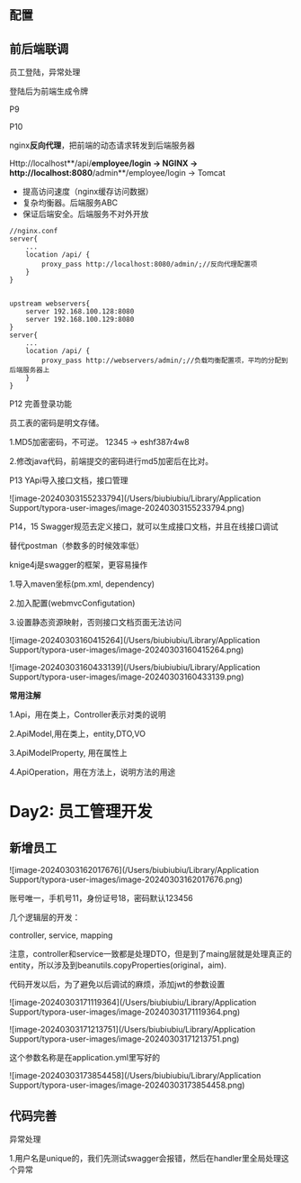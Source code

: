 ## 配置



## 前后端联调

员工登陆，异常处理

登陆后为前端生成令牌

P9



P10 

nginx**反向代理**，把前端的动态请求转发到后端服务器

Http://localhost**/api/**employee/login -> NGINX -> http://localhost:8080**/admin**/employee/login -> Tomcat

* 提高访问速度（nginx缓存访问数据）
* 复杂均衡器。后端服务ABC
* 保证后端安全。后端服务不对外开放

```
//nginx.conf
server{
	...
	location /api/ {
		proxy_pass http://localhost:8080/admin/;//反向代理配置项
	}
}


upstream webservers{
	server 192.168.100.128:8080
	server 192.168.100.129:8080
}
server{
	...
	location /api/ {
		proxy_pass http://webservers/admin/;//负载均衡配置项，平均的分配到后端服务器上
	}
}
```





P12 完善登录功能

员工表的密码是明文存储。

1.MD5加密密码，不可逆。 12345 -> eshf387r4w8

2.修改java代码，前端提交的密码进行md5加密后在比对。





P13 YApi导入接口文档，接口管理

![image-20240303155233794](/Users/biubiubiu/Library/Application Support/typora-user-images/image-20240303155233794.png)



P14，15 Swagger规范去定义接口，就可以生成接口文档，并且在线接口调试

替代postman（参数多的时候效率低）

knige4j是swagger的框架，更容易操作



1.导入maven坐标(pm.xml, dependency)

2.加入配置(webmvcConfigutation)

3.设置静态资源映射，否则接口文档页面无法访问



![image-20240303160415264](/Users/biubiubiu/Library/Application Support/typora-user-images/image-20240303160415264.png)

![image-20240303160433139](/Users/biubiubiu/Library/Application Support/typora-user-images/image-20240303160433139.png)



**常用注解**

1.Api，用在类上，Controller表示对类的说明

2.ApiModel,用在类上，entity,DTO,VO

3.ApiModelProperty, 用在属性上

4.ApiOperation，用在方法上，说明方法的用途





# Day2: 员工管理开发

## 新增员工

![image-20240303162017676](/Users/biubiubiu/Library/Application Support/typora-user-images/image-20240303162017676.png)

账号唯一，手机号11，身份证号18，密码默认123456



几个逻辑层的开发：

controller, service, mapping

注意，controller和service一致都是处理DTO，但是到了maing层就是处理真正的entity，所以涉及到beanutils.copyProperties(original，aim).



代码开发以后，为了避免以后调试的麻烦，添加jwt的参数设置

![image-20240303171119364](/Users/biubiubiu/Library/Application Support/typora-user-images/image-20240303171119364.png)

![image-20240303171213751](/Users/biubiubiu/Library/Application Support/typora-user-images/image-20240303171213751.png)

这个参数名称是在application.yml里写好的

![image-20240303173854458](/Users/biubiubiu/Library/Application Support/typora-user-images/image-20240303173854458.png)



## 代码完善

异常处理

1.用户名是unique的，我们先测试swagger会报错，然后在handler里全局处理这个异常

